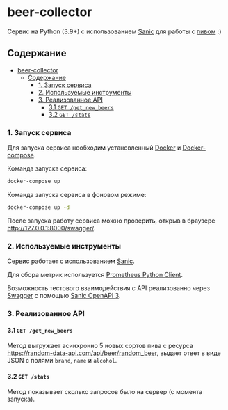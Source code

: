 # beer-collector

Cервис на Python (3.9+) с использованием [Sanic](https://sanic.readthedocs.io/en/stable/) для работы с [пивом](https://random-data-api.com/api/beer/random_beer) :)

## Содержание

- [beer-collector](#beer-collector)
  - [Содержание](#содержание)
    - [1. Запуск сервиса](#1-запуск-сервиса)
    - [2. Используемые инструменты](#2-используемые-инструменты)
    - [3. Реализованное API](#3-реализованное-api)
      - [3.1 `GET ​/get_new_beers`](#31-get-get_new_beers)
      - [3.2 `GET ​/stats`](#32-get-stats)

### 1. Запуск сервиса

Для запуска сервиса необходим установленный [Docker](https://docs.docker.com/engine/install/) и [Docker-compose](https://docs.docker.com/compose/install/).

Команда запуска сервиса:

```bash
docker-compose up
```

Команда запуска сервиса в фоновом режиме:

```bash
docker-compose up -d
```

После запуска работу сервиса можно проверить, открыв в браузере <http://127.0.0.1:8000/swagger/>.

### 2. Используемые инструменты

Сервис работает с использованием [Sanic](https://sanic.readthedocs.io/en/stable/).

Для сбора метрик используется [Prometheus Python Client](https://github.com/prometheus/client_python).

Возможность тестового взаимодействия с API реализованно через [Swagger](https://swagger.io/) с помощью [Sanic OpenAPI 3](https://sanic-openapi.readthedocs.io/en/stable/sanic_openapi3/index.html).

### 3. Реализованное API

#### 3.1 `GET ​/get_new_beers`

Метод выгружает асинхронно 5 новых сортов пива с ресурса <https://random-data-api.com/api/beer/random_beer>, выдает ответ в виде JSON с полями `brand`, `name` и `alcohol`.

#### 3.2 `GET ​/stats`

Метод показывает сколько запросов было на сервер (с момента запуска).

